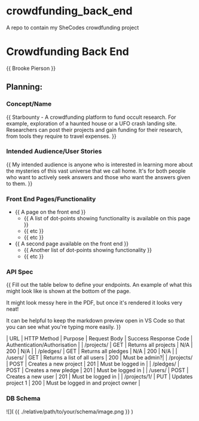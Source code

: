 # crowdfunding_back_end

A repo to contain my SheCodes crowdfunding project

# Crowdfunding Back End

{{ Brooke Pierson }}

## Planning:

### Concept/Name

{{ Starbounty - A crowdfunding platform to fund occult research. For example, exploration of a haunted house or a UFO crash landing site. Researchers can post their projects and gain funding for their research, from tools they require to travel expenses. }}

### Intended Audience/User Stories

{{ My intended audience is anyone who is interested in learning more about the mysteries of this vast universe that we call home. It's for both people who want to actively seek answers and those who want the answers given to them. }}

### Front End Pages/Functionality

- {{ A page on the front end }}
  - {{ A list of dot-points showing functionality is available on this page }}
  - {{ etc }}
  - {{ etc }}
- {{ A second page available on the front end }}
  - {{ Another list of dot-points showing functionality }}
  - {{ etc }}

### API Spec

{{ Fill out the table below to define your endpoints. An example of what this might look like is shown at the bottom of the page.

It might look messy here in the PDF, but once it's rendered it looks very neat!

It can be helpful to keep the markdown preview open in VS Code so that you can see what you're typing more easily. }}

| URL | HTTP Method | Purpose | Request Body | Success Response Code | Authentication/Authorisation |
| /projects/ | GET | Returns all projects | N/A | 200 | N/A |
| /pledges/ | GET | Returns all pledges | N/A | 200 | N/A |
| /users/ | GET | Returns a list of all users | 200 | Must be admin?|
| /projects/ | POST | Creates a new project | 201 | Must be logged in |
| /pledges/ | POST | Creates a new pledge | 201 | Must be logged in |
| /users/ | POST | Creates a new user | 201 | Must be logged in |
| /projects/1/ | PUT | Updates project 1 | 200 | Must be logged in and project owner |

### DB Schema

![]( {{ ./relative/path/to/your/schema/image.png }} )
